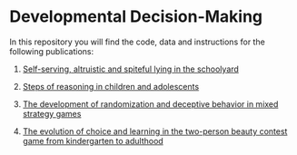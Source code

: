 # Developmental Decision-Making

In this repository you will find the code, data and instructions for the following publications:

1. [Self-serving, altruistic and spiteful lying in the schoolyard](https://github.com/labelinstitute/dev_DM/tree/main/Dice_Game)

2. [Steps of reasoning in children and adolescents](https://github.com/labelinstitute/dev_DM/tree/main/Levels)

3. [The development of randomization and deceptive behavior in mixed strategy games](https://github.com/labelinstitute/dev_DM/tree/main/Hide)

4. [The evolution of choice and learning in the two-person beauty contest game from kindergarten to adulthood](https://github.com/labelinstitute/dev_DM/tree/main/Army)
